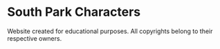 # South Park Characters

Website created for educational purposes. All copyrights belong to their respective owners.
